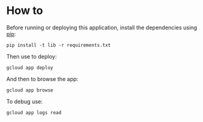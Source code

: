 # How to
Before running or deploying this application, install the dependencies using
[pip](http://pip.readthedocs.io/en/stable/):

    pip install -t lib -r requirements.txt
    
Then use to deploy:

    gcloud app deploy
    
And then to browse the app:

    gcloud app browse

To debug use:
    
    gcloud app logs read
